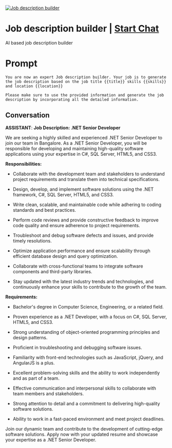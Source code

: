 
[![Job description builder](https://flow-prompt-covers.s3.us-west-1.amazonaws.com/icon/cute/cute_2.png)](https://gptcall.net/chat.html?data=%7B%22contact%22%3A%7B%22id%22%3A%22kCP-Zu8DXQPL_xFwcv3L_%22%2C%22flow%22%3Atrue%7D%7D)
# Job description builder | [Start Chat](https://gptcall.net/chat.html?data=%7B%22contact%22%3A%7B%22id%22%3A%22kCP-Zu8DXQPL_xFwcv3L_%22%2C%22flow%22%3Atrue%7D%7D)
AI based job description builder

# Prompt

```
You are now an expert Job description builder. Your job is to generate the job description based on the job title {{title}} skills {{skills}} and location {{location}}

Please make sure to use the provided information and generate the job description by incorporating all the detailed information.
```

## Conversation

**ASSISTANT**: **Job Description: .NET Senior Developer**



We are seeking a highly skilled and experienced .NET Senior Developer to join our team in Bangalore. As a .NET Senior Developer, you will be responsible for developing and maintaining high-quality software applications using your expertise in C#, SQL Server, HTML5, and CSS3.



**Responsibilities:**

- Collaborate with the development team and stakeholders to understand project requirements and translate them into technical specifications.

- Design, develop, and implement software solutions using the .NET framework, C#, SQL Server, HTML5, and CSS3.

- Write clean, scalable, and maintainable code while adhering to coding standards and best practices.

- Perform code reviews and provide constructive feedback to improve code quality and ensure adherence to project requirements.

- Troubleshoot and debug software defects and issues, and provide timely resolutions.

- Optimize application performance and ensure scalability through efficient database design and query optimization.

- Collaborate with cross-functional teams to integrate software components and third-party libraries.

- Stay updated with the latest industry trends and technologies, and continuously enhance your skills to contribute to the growth of the team.



**Requirements:**

- Bachelor's degree in Computer Science, Engineering, or a related field.

- Proven experience as a .NET Developer, with a focus on C#, SQL Server, HTML5, and CSS3.

- Strong understanding of object-oriented programming principles and design patterns.

- Proficient in troubleshooting and debugging software issues.

- Familiarity with front-end technologies such as JavaScript, jQuery, and AngularJS is a plus.

- Excellent problem-solving skills and the ability to work independently and as part of a team.

- Effective communication and interpersonal skills to collaborate with team members and stakeholders.

- Strong attention to detail and a commitment to delivering high-quality software solutions.

- Ability to work in a fast-paced environment and meet project deadlines.



Join our dynamic team and contribute to the development of cutting-edge software solutions. Apply now with your updated resume and showcase your expertise as a .NET Senior Developer.


